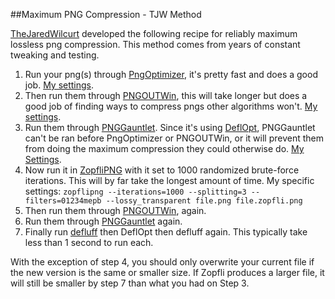 ##Maximum PNG Compression - TJW Method

[TheJaredWilcurt](http://github.com/TheJaredWilcurt) developed the following recipe for reliably maximum lossless png compression. This method comes from years of constant tweaking and testing.

1. Run your png(s) through [PngOptimizer](http://psydk.org/PngOptimizer), it's pretty fast and does a good job. [My settings](http://imgur.com/eLXcMD3).
2. Then run them through [PNGOUTWin](http://www.ardfry.com/pngoutwin), this will take longer but does a good job of finding ways to compress pngs other algorithms won't. [My settings](http://imgur.com/QG2qI5m).
3. Run them through [PNGGauntlet](http://pnggauntlet.com). Since it's using [DeflOpt](http://www.walbeehm.com/download), PNGGauntlet can't be ran before PngOptimizer or PNGOUTWin, or it will prevent them from doing the maximum compression they could otherwise do. [My Settings](http://imgur.com/jzjp4hD).
4. Now run it in [ZopfliPNG](https://github.com/imagemin/zopflipng-bin/tree/master/vendor) with it set to 1000 randomized brute-force iterations. This will by far take the longest amount of time. My specific settings: `zopflipng --iterations=1000 --splitting=3 --filters=01234mepb --lossy_transparent file.png file.zopfli.png`
5. Then run them through [PNGOUTWin](http://www.ardfry.com/pngoutwin), again.
6. Run them through [PNGGauntlet](http://pnggauntlet.com) again.
7. Finally run [defluff](http://encode.ru/threads/1214-defluff-a-deflate-huffman-optimizer) then DeflOpt then defluff again. This typically take less than 1 second to run each.

With the exception of step 4, you should only overwrite your current file if the new version is the same or smaller size. If Zopfli produces a larger file, it will still be smaller by step 7 than what you had on Step 3.
